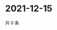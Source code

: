 # 2021-12-15

共 0 条

<!-- BEGIN WEIBO -->
<!-- 最后更新时间 Wed Dec 15 2021 02:17:31 GMT+0800 (China Standard Time) -->

<!-- END WEIBO -->
